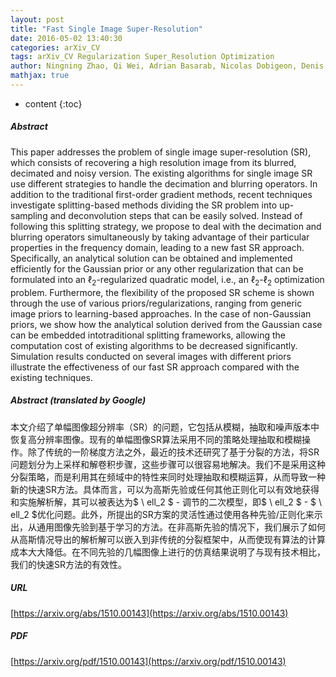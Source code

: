 ```yaml
---
layout: post
title: "Fast Single Image Super-Resolution"
date: 2016-05-02 13:40:30
categories: arXiv_CV
tags: arXiv_CV Regularization Super_Resolution Optimization
author: Ningning Zhao, Qi Wei, Adrian Basarab, Nicolas Dobigeon, Denis Kouame, Jean-Yves Tourneret
mathjax: true
---
```


* content
{:toc}

##### Abstract
This paper addresses the problem of single image super-resolution (SR), which consists of recovering a high resolution image from its blurred, decimated and noisy version. The existing algorithms for single image SR use different strategies to handle the decimation and blurring operators. In addition to the traditional first-order gradient methods, recent techniques investigate splitting-based methods dividing the SR problem into up-sampling and deconvolution steps that can be easily solved. Instead of following this splitting strategy, we propose to deal with the decimation and blurring operators simultaneously by taking advantage of their particular properties in the frequency domain, leading to a new fast SR approach. Specifically, an analytical solution can be obtained and implemented efficiently for the Gaussian prior or any other regularization that can be formulated into an $\ell_2$-regularized quadratic model, i.e., an $\ell_2$-$\ell_2$ optimization problem. Furthermore, the flexibility of the proposed SR scheme is shown through the use of various priors/regularizations, ranging from generic image priors to learning-based approaches. In the case of non-Gaussian priors, we show how the analytical solution derived from the Gaussian case can be embedded intotraditional splitting frameworks, allowing the computation cost of existing algorithms to be decreased significantly. Simulation results conducted on several images with different priors illustrate the effectiveness of our fast SR approach compared with the existing techniques.

##### Abstract (translated by Google)
本文介绍了单幅图像超分辨率（SR）的问题，它包括从模糊，抽取和噪声版本中恢复高分辨率图像。现有的单幅图像SR算法采用不同的策略处理抽取和模糊操作。除了传统的一阶梯度方法之外，最近的技术还研究了基于分裂的方法，将SR问题划分为上采样和解卷积步骤，这些步骤可以很容易地解决。我们不是采用这种分裂策略，而是利用其在频域中的特性来同时处理抽取和模糊运算，从而导致一种新的快速SR方法。具体而言，可以为高斯先验或任何其他正则化可以有效地获得和实施解析解，其可以被表达为$ \ ell_2 $  - 调节的二次模型，即$ \ ell_2 $  -  $ \ ell_2 $优化问题。此外，所提出的SR方案的灵活性通过使用各种先验/正则化来示出，从通用图像先验到基于学习的方法。在非高斯先验的情况下，我们展示了如何从高斯情况导出的解析解可以嵌入到非传统的分裂框架中，从而使现有算法的计算成本大大降低。在不同先验的几幅图像上进行的仿真结果说明了与现有技术相比，我们的快速SR方法的有效性。

##### URL
[https://arxiv.org/abs/1510.00143](https://arxiv.org/abs/1510.00143)

##### PDF
[https://arxiv.org/pdf/1510.00143](https://arxiv.org/pdf/1510.00143)

